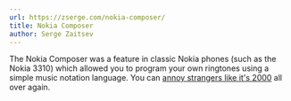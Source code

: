 ```yaml
---
url: https://zserge.com/nokia-composer/
title: Nokia Composer
author: Serge Zaitsev
---
```


The Nokia Composer was a feature in classic Nokia phones (such as the Nokia 3310) which allowed you to program your own ringtones using a simple music notation language. You can [annoy strangers like it's 2000](https://www.youtube.com/watch?v=30DcHyi-hZE) all over again.
